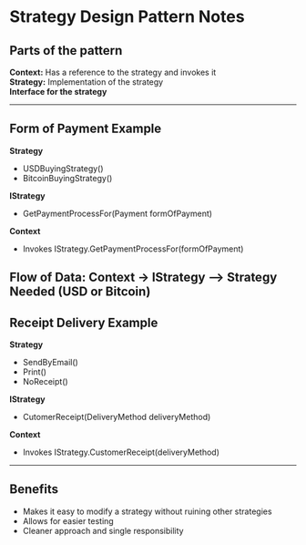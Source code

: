 # Strategy Design Pattern Notes

## Parts of the pattern

**Context:** Has a reference to the strategy and invokes it <br />
**Strategy:** Implementation of the strategy <br />
**Interface for the strategy** <br />

-------------------------------------------------------------------------
## Form of Payment Example

**Strategy**
- USDBuyingStrategy()
- BitcoinBuyingStrategy()

**IStrategy**
- GetPaymentProcessFor(Payment formOfPayment)

**Context**
- Invokes IStrategy.GetPaymentProcessFor(formOfPayment)

**Flow of Data:**
Context -> IStrategy --> Strategy Needed (USD or Bitcoin)
-------------------------------------------------------------------------
## Receipt Delivery Example

**Strategy**
- SendByEmail()
- Print()
- NoReceipt()

**IStrategy**
- CutomerReceipt(DeliveryMethod deliveryMethod)

**Context**
- Invokes IStrategy.CustomerReceipt(deliveryMethod)
-------------------------------------------------------------------------

## Benefits
- Makes it easy to modify a strategy without ruining other strategies
- Allows for easier testing
- Cleaner approach and single responsibility
